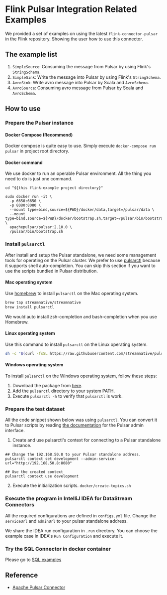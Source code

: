 # Flink Pulsar Integration Related Examples

We provided a set of examples on using the latest `flink-connector-pulsar` in the Flink repository.
Showing the user how to use this connector.

## The example list

1. `SimpleSource`: Consuming the message from Pulsar by using Flink's `StringSchema`.
2. `SimpleSink`: Write the message into Pulsar by using Flink's `StringSchema`.
3. `AvroSink`: Write avro message into Pulsar by Scala and `AvroSchema`.
4. `AvroSource`: Consuming avro message from Pulsar by Scala and `AvroSchema`.

## How to use

### Prepare the Pulsar instance

#### Docker Compose (Recommend)

Docker compose is quite easy to use. Simply execute `docker-compose run pulsar` in project root directory.

#### Docker command

We use docker to run an operable Pulsar environment. All the thing you need to do is just one command.

```shell
cd "${this flink-example project directory}"

sudo docker run -it \
  -p 6650:6650 \
  -p 8080:8080 \
  --mount type=bind,source=${PWD}/docker/data,target=/pulsar/data \
  --mount type=bind,source=${PWD}/docker/bootstrap.sh,target=/pulsar/bin/bootstrap.sh \
  apachepulsar/pulsar:2.10.0 \
  /pulsar/bin/bootstrap.sh
```

### Install `pulsarctl`

After install and setup the Pulsar standalone, we need some management tools for operating on the Pulsar cluster.
We prefer to use [pulsarctl](https://github.com/streamnative/pulsarctl) because it supports shell auto-completion.
You can skip this section if you want to use the scripts bundled in Pulsar distribution.

#### Mac operating system

Use [homebrew](https://brew.sh/) to install `pulsarctl` on the Mac operating system.

```bash
brew tap streamnative/streamnative
brew install pulsarctl
```

We would auto install zsh-completion and bash-completion when you use Homebrew.

#### Linux operating system

Use this command to install `pulsarctl` on the Linux operating system.

```bash
sh -c "$(curl -fsSL https://raw.githubusercontent.com/streamnative/pulsarctl/master/install.sh)"
```

#### Windows operating system

To install `pulsarctl` on the Windows operating system, follow these steps:

1. Download the package from [here](https://github.com/streamnative/pulsarctl/releases).
2. Add the `pulsarctl` directory to your system PATH.
3. Execute `pulsarctl -h`  to verify that `pulsarctl` is work.

### Prepare the test dataset

All the code snippet shown below was using `pulsarctl`. You can convert it to Pulsar scripts
by reading [the documentation](https://pulsar.apache.org/docs/en/admin-api-overview/) for the Pulsar admin interface.

1. Create and use pulsarctl's context for connecting to a Pulsar standalone instance.

```shell
## Change the 192.168.50.8 to your Pulsar standalone address. 
pulsarctl context set development --admin-service-url="http://192.168.50.8:8080"

## Use the created context
pulsarctl context use development
```

2. Execute the initialization scripts. `docker/create-topics.sh`

### Execute the program in IntelliJ IDEA for DataStream Connectors

All the required configurations are defined in `configs.yml` file. Change the `serviceUrl` and `adminUrl` to your
pulsar standalone address.

We share the IDEA run configuration in `.run` directory. You can choose the example case in IDEA's `Run Configuration` and execute it.


### Try the SQL Connector in docker container

Please go to [SQL examples](./sql-examples/sql-example.md)

## Reference

* [Apache Pulsar Connector](https://nightlies.apache.org/flink/flink-docs-master/docs/connectors/datastream/pulsar/)
